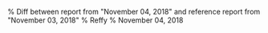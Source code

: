 % Diff between report from "November 04, 2018" and reference report from "November 03, 2018"
% Reffy
% November 04, 2018

